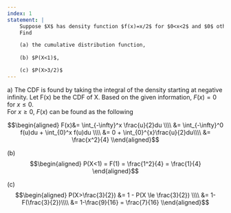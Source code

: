```yaml
---
index: 1
statement: |
    Suppose $X$ has density function $f(x)=x/2$ for $0<x<2$ and $0$ otherwise.
    Find 

    (a) the cumulative distribution function, 
     
    (b) $P(X<1)$, 

    (c) $P(X>3/2)$
---
```

a) The CDF is found by taking the integral of the density starting at negative infinity.
Let F(x) be the CDF of X. Based on the given information, $F(x) = 0$ for $x \le 0$.  
For $x \ge 0$, $F(x)$ can be found as the following    

$$\begin{aligned}
F(x)&= \int_{-\infty}^x \frac{u}{2}du \\\\
&= \int_{-\infty}^0 f(u)du + \int_{0}^x f(u)du \\\\
&= 0 + \int_{0}^{x}\frac{u}{2}du\\\\
&= \frac{x^2}{4}
\\end{aligned}$$

(b) $$\begin{aligned}
P(X<1) = F(1) = \frac{1^2}{4} = \frac{1}{4}
\end{aligned}$$

(c) $$\begin{aligned}
P(X>\frac{3}{2}) &= 1 - P(X \le \frac{3}{2})  \\\\
&= 1-F(\frac{3}{2})\\\\
&= 1-\frac{9}{16} = \frac{7}{16}
\\end{aligned}$$
